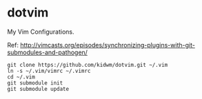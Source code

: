 dotvim
======

My Vim Configurations.

Ref:
http://vimcasts.org/episodes/synchronizing-plugins-with-git-submodules-and-pathogen/


```
git clone https://github.com/kidwm/dotvim.git ~/.vim
ln -s ~/.vim/vimrc ~/.vimrc
cd ~/.vim
git submodule init
git submodule update
```
